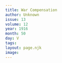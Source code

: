 ```yaml
---
title: War Compensation
author: Unknown
issue: 13
volume: 12
year: 1916
month: 50
day: V
tags:
layout: page.njk
image:
---
```

